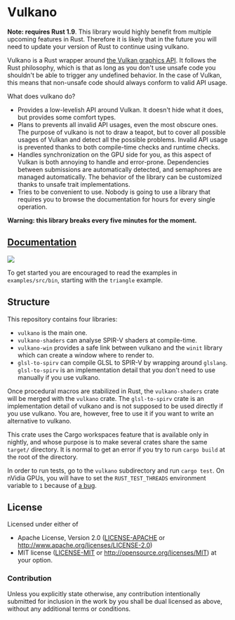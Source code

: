 # Vulkano

**Note: requires Rust 1.9**. This library would highly benefit from multiple upcoming features in
Rust. Therefore it is likely that in the future you will need to update your version of Rust to
continue using vulkano.

Vulkano is a Rust wrapper around [the Vulkan graphics API](https://www.khronos.org/vulkan/).
It follows the Rust philosophy, which is that as long as you don't use unsafe code you shouldn't
be able to trigger any undefined behavior. In the case of Vulkan, this means that non-unsafe code
should always conform to valid API usage.

What does vulkano do?

- Provides a low-levelish API around Vulkan. It doesn't hide what it does, but provides some
  comfort types.
- Plans to prevents all invalid API usages, even the most obscure ones. The purpose of vulkano
  is not to draw a teapot, but to cover all possible usages of Vulkan and detect all the
  possible problems. Invalid API usage is prevented thanks to both compile-time checks and
  runtime checks.
- Handles synchronization on the GPU side for you, as this aspect of Vulkan is both annoying
  to handle and error-prone. Dependencies between submissions are automatically detected, and
  semaphores are managed automatically. The behavior of the library can be customized thanks
  to unsafe trait implementations.
- Tries to be convenient to use. Nobody is going to use a library that requires you to browse
  the documentation for hours for every single operation.

**Warning: this library breaks every five minutes for the moment.**

## [Documentation](https://docs.rs/vulkano)

[![](https://docs.rs/vulkano/badge.svg)](https://docs.rs/vulkano)

To get started you are encouraged to read the examples in `examples/src/bin`, starting with
the `triangle` example.

## Structure

This repository contains four libraries:

- `vulkano` is the main one.
- `vulkano-shaders` can analyse SPIR-V shaders at compile-time.
- `vulkano-win` provides a safe link between vulkano and the `winit` library which can create
  a window where to render to.
- `glsl-to-spirv` can compile GLSL to SPIR-V by wrapping around `glslang`. `glsl-to-spirv` is an
  implementation detail that you don't need to use manually if you use vulkano.

Once procedural macros are stabilized in Rust, the `vulkano-shaders` crate will be merged with the
`vulkano` crate. The `glsl-to-spirv` crate is an implementation detail of vulkano and is not
supposed to be used directly if you use vulkano. You are, however, free to use it if you want to
write an alternative to vulkano.

This crate uses the Cargo workspaces feature that is available only in nightly, and whose purpose
is to make several crates share the same `target/` directory. It is normal to get an error if you
try to run `cargo build` at the root of the directory.

In order to run tests, go to the `vulkano` subdirectory and run `cargo test`. On nVidia GPUs, you
will have to set the `RUST_TEST_THREADS` environment variable to `1` because of
[a bug](https://devtalk.nvidia.com/default/topic/938723/creating-destroying-several-vkdevices-concurrently-sometimes-crashes-or-deadlocks/). 

## License

Licensed under either of
 * Apache License, Version 2.0 ([LICENSE-APACHE](LICENSE-APACHE) or http://www.apache.org/licenses/LICENSE-2.0)
 * MIT license ([LICENSE-MIT](LICENSE-MIT) or http://opensource.org/licenses/MIT)
at your option.

### Contribution

Unless you explicitly state otherwise, any contribution intentionally submitted
for inclusion in the work by you shall be dual licensed as above, without any
additional terms or conditions.
